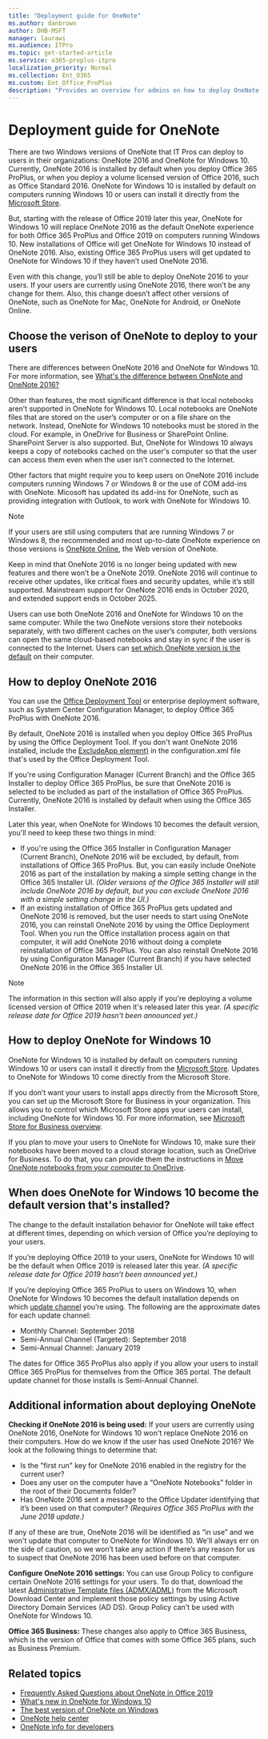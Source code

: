 ```yaml
---
title: "Deployment guide for OneNote"
ms.author: danbrown
author: DHB-MSFT
manager: laurawi
ms.audience: ITPro
ms.topic: get-started-article
ms.service: o365-proplus-itpro
localization_priority: Normal
ms.collection: Ent_O365
ms.custom: Ent_Office_ProPlus
description: "Provides an overview for admins on how to deploy OneNote 2016 or OneNote for Windows 10 to users in their organization"
---
```


# Deployment guide for OneNote

 There are two Windows versions of OneNote that IT Pros can deploy to users in their organizations: OneNote 2016 and OneNote for Windows 10. Currently, OneNote 2016 is installed by default when you deploy Office 365 ProPlus, or when you deploy a volume licensed version of Office 2016, such as Office Standard 2016. OneNote for Windows 10 is installed by default on computers running Windows 10 or users can install it directly from the [Microsoft Store](https://www.microsoft.com/p/onenote/9wzdncrfhvjl?activetab=pivot%3aoverviewtab).

But, starting with the release of Office 2019 later this year, OneNote for Windows 10 will replace OneNote 2016 as the default OneNote experience for both Office 365 ProPlus and Office 2019 on computers running Windows 10.  New installations of Office will get OneNote for Windows 10 instead of OneNote 2016. Also, existing Office 365 ProPlus users will get updated to OneNote for Windows 10 if they haven’t used OneNote 2016.

Even with this change, you’ll still be able to deploy OneNote 2016 to your users. If your users are currently using OneNote 2016, there won’t be any change for them. Also, this change doesn’t affect other versions of OneNote, such as OneNote for Mac, OneNote for Android, or OneNote Online.

## Choose the verison of OneNote to deploy to your users

There are differences between OneNote 2016 and OneNote for Windows 10. For more information, see [What's the difference between OneNote and OneNote 2016?](https://support.office.com/article/a624e692-b78b-4c09-b07f-46181958118f)

Other than features, the most significant difference is that local notebooks aren’t supported in OneNote for Windows 10. Local notebooks are OneNote files that are stored on the user’s computer or on a file share on the network. Instead, OneNote for Windows 10 notebooks must be stored in the cloud. For example, in OneDrive for Business or SharePoint Online. SharePoint Server is also supported. But, OneNote for Windows 10 always keeps a copy of notebooks cached on the user's computer so that the user can access them even when the user isn't connected to the Internet.

Other factors that might require you to keep users on OneNote 2016 include computers running Windows 7 or Windows 8 or the use of COM add-ins with OneNote. Micosoft has updated its add-ins for OneNote, such as providing integration with Outlook, to work with OneNote for Windows 10.

> [!NOTE]
> If your users are still using computers that are running Windows 7 or Windows 8, the recommended and most up-to-date OneNote experience on those versions is [OneNote Online](https://support.office.com/article/80B7E897-88DF-49E7-8BFE-A3467A428DA0), the Web version of OneNote.

Keep in mind that OneNote 2016 is no longer being updated with new features and there won’t be a OneNote 2019. OneNote 2016 will continue to receive other updates, like critical fixes and security updates, while it’s still supported. Mainstream support for OneNote 2016 ends in October 2020, and extended support ends in October 2025.

Users can use both OneNote 2016 and OneNote for Windows 10 on the same computer. While the two OneNote versions store their notebooks separately, with two different caches on the user’s computer, both versions can open the same cloud-based notebooks and stay in sync if the user is connected to the Internet. Users can [set which OneNote version is the default](https://support.office.com/article/f261140c-5ce8-4cf4-ad0b-c9e1cb953831) on their computer.

## How to deploy OneNote 2016

You can use the [Office Deployment Tool](overview-of-the-office-2016-deployment-tool.md) or enterprise deployment software, such as System Center Configuration Manager, to deploy Office 365 ProPlus with OneNote 2016.

By default, OneNote 2016 is installed when you deploy Office 365 ProPlus by using the Office Deployment Tool. If you don't want OneNote 2016 installed, include the [ExcludeApp element)](configuration-options-for-the-office-2016-deployment-tool.md#excludeapp-element) in the configuration.xml file that's used by the Office Deployment Tool.

If you're using Configuration Manager (Current Branch) and the Office 365 Installer to deploy Office 365 ProPlus, be sure that OneNote 2016 is selected to be included as part of the installation of Office 365 ProPlus. Currently, OneNote 2016 is installed by default when using the Office 365 Installer.

Later this year, when OneNote for Windows 10 becomes the default version, you'll need to keep these two things in mind:

- If you're using the Office 365 Installer in Configuration Manager (Current Branch), OneNote 2016 will be excluded, by default, from installations of Office 365 ProPlus. But, you can easily include OneNote 2016 as part of the installation by making a simple setting change in the Office 365 Installer UI. *(Older versions of the Office 365 Installer will still include OneNote 2016 by default, but you can exclude OneNote 2016 with a simple setting change in the UI.)*
- If an existing installation of Office 365 ProPlus gets updated and OneNote 2016 is removed, but the user needs to start using OneNote 2016, you can reinstall OneNote 2016 by using the Office Deployment Tool. When you run the Office installation process again on that computer, it will add OneNote 2016 without doing a complete reinstallation of Office 365 ProPlus. You can also reinstall OneNote 2016 by using Configuraton Manager (Current Branch) if you have selected OneNote 2016 in the Office 365 Installer UI.  

> [!NOTE]
> The information in this section will also apply if you're deploying a volume licensed version of Office 2019 when it's released later this year. *(A specific release date for Office 2019 hasn't been announced yet.)* 


## How to deploy OneNote for Windows 10

OneNote for Windows 10 is installed by default on computers running Windows 10 or users can install it directly from the [Microsoft Store](https://www.microsoft.com/p/onenote/9wzdncrfhvjl?activetab=pivot%3aoverviewtab). Updates to OneNote for Windows 10 come directly from the Microsoft Store.

If you don’t want your users to install apps directly from the Microsoft Store, you can set up the Microsoft Store for Business in your organization. This allows you to control which Microsoft Store apps your users can install, including OneNote for Windows 10. For more information, see [Microsoft Store for Business overview](https://docs.microsoft.com/microsoft-store/microsoft-store-for-business-overview).

If you plan to move your users to OneNote for Windows 10, make sure their notebooks have been moved to a cloud storage location, such as OneDrive for Business. To do that, you can provide them the instructions in [Move OneNote notebooks from your computer to OneDrive](https://support.office.com/article/b43692ae-ce27-4ab9-a8ad-a2aed225e6a5). 


## When does OneNote for Windows 10 become the default version that's installed?

The change to the default installation behavior for OneNote will take effect at different times, depending on which version of Office you’re deploying to your users. 

If you’re deploying Office 2019 to your users, OneNote for Windows 10 will be the default when Office 2019 is released later this year. *(A specific release date for Office 2019 hasn’t been announced yet.)* 

If you’re deploying Office 365 ProPlus to users on Windows 10, when OneNote for Windows 10 becomes the default installation depends on which [update channel](overview-of-update-channels-for-office-365-proplus.md) you’re using. The following are the approximate dates for each update channel:
 - Monthly Channel: September 2018
 - Semi-Annual Channel (Targeted): September 2018
 - Semi-Annual Channel: January 2019

The dates for Office 365 ProPlus also apply if you allow your users to install Office 365 ProPlus for themselves from the Office 365 portal. The default update channel for those installs is Semi-Annual Channel.

## Additional information about deploying OneNote

**Checking if OneNote 2016 is being used:** If your users are currently using OneNote 2016, OneNote for Windows 10 won't replace OneNote 2016 on their computers. How do we know if the user has used OneNote 2016? We look at the following things to determine that:

- Is the "first run" key for OneNote 2016 enabled in the registry for the current user?
- Does any user on the computer have a “OneNote Notebooks” folder in the root of their Documents folder? 
- Has OneNote 2016 sent a message to the Office Updater identifying that it’s been used on that computer? *(Requires Office 365 ProPlus with the June 2018 update.)*

If any of these are true, OneNote 2016 will be identified as “in use” and we won't update that computer to OneNote for Windows 10. We'll always err on the side of caution, so we won’t take any action if there’s any reason for us to suspect that OneNote 2016 has been used before on that computer.

**Configure OneNote 2016 settings:** You can use Group Policy to configure certain OneNote 2016 settings for your users. To do that, download the latest [Administrative Template files (ADMX/ADML)](https://www.microsoft.com/download/details.aspx?id=49030) from the Microsoft Download Center and implement those policy settings by using Active Directory Domain Services (AD DS). Group Policy can't be used with OneNote for Windows 10.

**Office 365 Business:** These changes also apply to Office 365 Business, which is the version of Office that comes with some Office 365 plans, such as Business Premium.

## Related topics

- [Frequently Asked Questions about OneNote in Office 2019](https://support.office.com/article/6582c7ae-2ec6-408d-8b7a-3ed71a3c2103)
- [What's new in OneNote for Windows 10](https://support.office.com/article/1477d5de-f4fd-4943-b18a-ff17091161ea)
- [The best version of OneNote on Windows](https://techcommunity.microsoft.com/t5/Education-Blog/The-best-version-of-OneNote-on-Windows/ba-p/183726)
- [OneNote help center](https://support.office.com/OneNote)
- [OneNote info for developers](https://developer.microsoft.com/onenote)